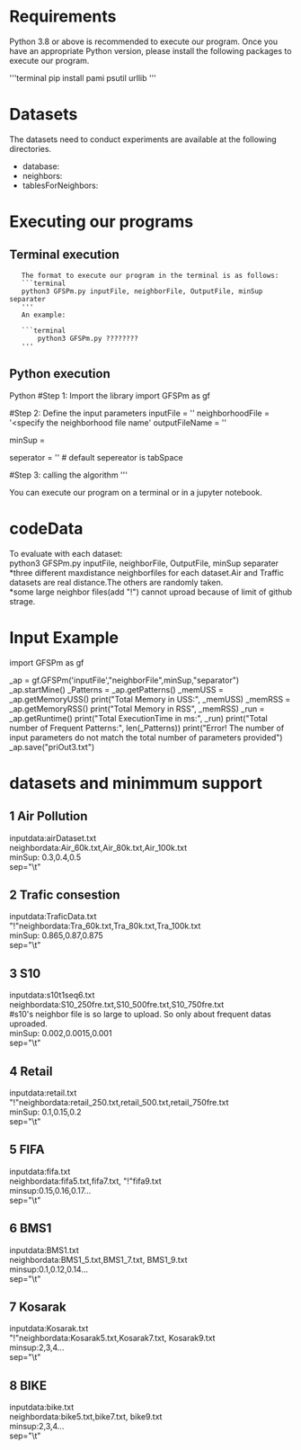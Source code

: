 # Requirements
Python 3.8 or above is recommended to execute our program. Once you have an appropriate Python version, please install the following packages to execute our program.

'''terminal
pip install pami psutil urllib
'''

# Datasets
 The datasets need to conduct experiments are available at the following directories.
   - database:
   - neighbors:
   - tablesForNeighbors:
   
# Executing our programs

## Terminal execution
       
       The format to execute our program in the terminal is as follows:
       ```terminal
       python3 GFSPm.py inputFile, neighborFile, OutputFile, minSup separater
       '''
       An example:
       
       ```terminal
           python3 GFSPm.py ????????
       '''
       
## Python execution
Python
#Step 1: Import the library
import GFSPm as gf

#Step 2: Define the input parameters
inputFile = '<specify the sequence database file name>'
neighborhoodFile = '<specify the neighborhood file name'
outputFileName = '<specify the output file name to store the patterns>'

minSup =<specifyMinSup>

seperator = '<specifyYourSeperator>' # default sepereator is tabSpace

#Step 3: calling the algorithm
'''


You can execute our program on a terminal or in a jupyter notebook. 

# codeData
To evaluate with each dataset:<br>
python3 GFSPm.py inputFile, neighborFile, OutputFile, minSup separater<br>
*three different maxdistance neighborfiles for each dataset.Air and Traffic datasets are real distance.The others are randomly taken.<br>
*some large neighbor files(add "!") cannot uproad because of limit of github strage.<br>


# Input Example
 import GFSPm as gf
 
 _ap = gf.GFSPm('inputFile',"neighborFile",minSup,"separator")
 _ap.startMine()
 _Patterns = _ap.getPatterns()
 _memUSS = _ap.getMemoryUSS()
 print("Total Memory in USS:", _memUSS)
 _memRSS = _ap.getMemoryRSS()
 print("Total Memory in RSS", _memRSS)
 _run = _ap.getRuntime()
 print("Total ExecutionTime in ms:", _run)
 print("Total number of Frequent Patterns:", len(_Patterns))
 print("Error! The number of input parameters do not match the total number of parameters provided")
 _ap.save("priOut3.txt")
# datasets and minimmum support
 ## 1 Air Pollution<br>
  inputdata:airDataset.txt<br>
  neighbordata:Air_60k.txt,Air_80k.txt,Air_100k.txt<br>
  minSup: 0.3,0.4,0.5<br>
  sep="\t"<br>
 ## 2 Trafic consestion<br>
  inputdata:TraficData.txt<br>
  "!"neighbordata:Tra_60k.txt,Tra_80k.txt,Tra_100k.txt<br>
  minSup: 0.865,0.87,0.875<br>
  sep="\t"<br>
 ## 3 S10
  inputdata:s10t1seq6.txt<br>
  neighbordata:S10_250fre.txt,S10_500fre.txt,S10_750fre.txt<br>
    #s10's neighbor file is so large to upload. So only about frequent datas uproaded.<br>
  minSup: 0.002,0.0015,0.001<br>
  sep="\t"<br>
 ## 4 Retail
  inputdata:retail.txt<br>
  "!"neighbordata:retail_250.txt,retail_500.txt,retail_750fre.txt<br>
  minSup: 0.1,0.15,0.2<br>
  sep="\t"<br>
  ## 5 FIFA
  inputdata:fifa.txt<br>
  neighbordata:fifa5.txt,fifa7.txt, "!"fifa9.txt<br>
  minsup:0.15,0.16,0.17...<br>
  sep="\t"<br>
  ## 6 BMS1
  inputdata:BMS1.txt<br>
  neighbordata:BMS1_5.txt,BMS1_7.txt, BMS1_9.txt<br>
  minsup:0.1,0.12,0.14...<br>
  sep="\t"<br>
  ## 7 Kosarak
  inputdata:Kosarak.txt<br>
  "!"neighbordata:Kosarak5.txt,Kosarak7.txt, Kosarak9.txt<br>
  minsup:2,3,4...<br>
  sep="\t"<br>
  ## 8 BIKE
  inputdata:bike.txt<br>
  neighbordata:bike5.txt,bike7.txt, bike9.txt<br>
  minsup:2,3,4...<br>
  sep="\t"<br>

